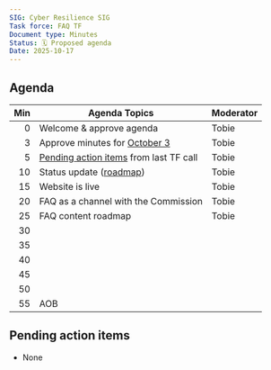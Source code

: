 ```yaml
---
SIG: Cyber Resilience SIG
Task force: FAQ TF
Document type: Minutes
Status: 🗓️ Proposed agenda
Date: 2025-10-17
---
```


##  Agenda

| Min | Agenda Topics | Moderator |
| --: | ----- | --- |
|   0 | Welcome & approve agenda | Tobie |
|   3 | Approve minutes for [October 3](./2025-10-03-mom-faq-tf.md) | Tobie |
|   5 | [Pending action items](#pending-action-items) from last TF call | Tobie |
|  10 | Status update ([roadmap][]) | Tobie |
|  15 | Website is live | Tobie |
|  20 | FAQ as a channel with the Commission | Tobie |
|  25 | FAQ content roadmap | Tobie |
|  30 | | |
|  35 | | |
|  40 | | |
|  45 | | |
|  50 | | |
|  55 | AOB | |

## Pending action items
- None

[roadmap]: https://github.com/orcwg/cra-hub/issues/262
